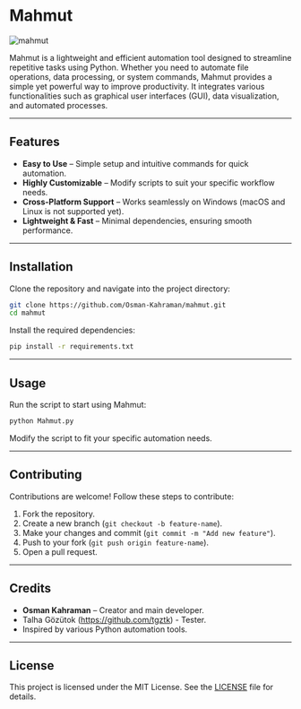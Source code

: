 # Mahmut

![mahmut](https://github.com/user-attachments/assets/c702b644-4545-47b6-8893-a4e0863dacb6)

Mahmut is a lightweight and efficient automation tool designed to streamline repetitive tasks using Python. Whether you need to automate file operations, data processing, or system commands, Mahmut provides a simple yet powerful way to improve productivity. It integrates various functionalities such as graphical user interfaces (GUI), data visualization, and automated processes.

---

## Features
- **Easy to Use** – Simple setup and intuitive commands for quick automation.
- **Highly Customizable** – Modify scripts to suit your specific workflow needs.
- **Cross-Platform Support** – Works seamlessly on Windows (macOS and Linux is not supported yet).
- **Lightweight & Fast** – Minimal dependencies, ensuring smooth performance.

---

## Installation
Clone the repository and navigate into the project directory:
```sh
git clone https://github.com/Osman-Kahraman/mahmut.git
cd mahmut
```

Install the required dependencies:
```sh
pip install -r requirements.txt
```

---

## Usage
Run the script to start using Mahmut:
```sh
python Mahmut.py
```

Modify the script to fit your specific automation needs.

---

## Contributing
Contributions are welcome! Follow these steps to contribute:
1. Fork the repository.
2. Create a new branch (`git checkout -b feature-name`).
3. Make your changes and commit (`git commit -m "Add new feature"`).
4. Push to your fork (`git push origin feature-name`).
5. Open a pull request.

---

## Credits
- **Osman Kahraman** – Creator and main developer.
- Talha Gözütok (https://github.com/tgztk) - Tester.
- Inspired by various Python automation tools.

---

## License
This project is licensed under the MIT License. See the [LICENSE](LICENSE) file for details.
